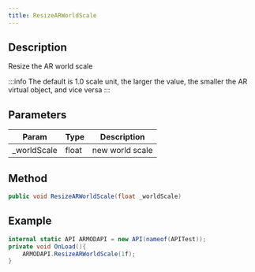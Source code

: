 ```yaml
---
title: ResizeARWorldScale
---
```


## Description

Resize the AR world scale

:::info
The default is 1.0 scale unit, the larger the value, the smaller the AR virtual object, and vice versa
:::


## Parameters

| Param        | Type  | Description  |
| ------------ | ----- | ------------ |
| \_worldScale | float | new world scale |

## Method

```cs
public void ResizeARWorldScale(float _worldScale)
```

## Example

```cs
internal static API ARMODAPI = new API(nameof(APITest));
private void OnLoad(){
    ARMODAPI.ResizeARWorldScale(1f);
}
```
